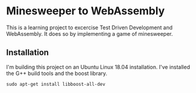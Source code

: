 # Minesweeper to WebAssembly

This is a learning project to excercise Test Driven Development and WebAssembly. It does so by implementing a game of minesweeper.

## Installation

I'm building this project on an Ubuntu Linux 18.04 installation. I've installed the G++ build tools and the boost library.

`sudo apt-get install libboost-all-dev`